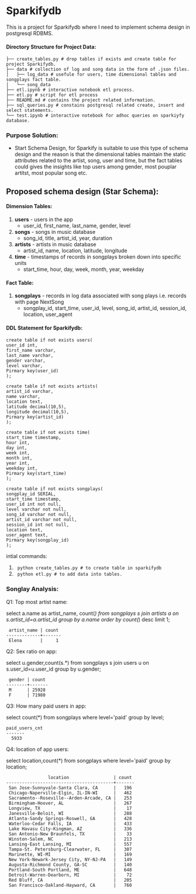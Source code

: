 # Sparkifydb
This is a project for Sparkifydb where I need to implement schema design in postgresql RDBMS.

#### Directory Structure for Project Data:
```
├── create_tables.py # drop tables if exists and create table for project Sparkifydb.
├── data # collection of log and song data in the form of .json files.
│   ├── log_data # usefule for users, time dimensional tables and songplays fact table.
│   └── song_data
├── etl.ipynb # interactive notebook etl process.
├── etl.py # script for etl process 
├── README.md # contains the project related information.
├── sql_queries.py # constains postgresql related create, insert and select statements. 
└── test.ipynb # interactive notebook for adhoc queries on sparkiyfy database.
```

### Purpose Solution:
- Start Schema Design, for Sparkify is suitable to use this type of schema design and the reason is that the dimensional tables maintain the static attributes related to the artist, song, user and time, but the fact tables could gives the insights like top users among gender, most pouplar artitst, most popular song etc.

## Proposed schema design (Star Schema):

#### Dimension Tables:
1. **users** - users in the app
   - user_id, first_name, last_name, gender, level
2. **songs** - songs in music database
   - song_id, title, artist_id, year, duration
3. **artists** - artists in music database
   - artist_id, name, location, latitude, longitude
4. **time** - timestamps of records in songplays broken down into specific units
   - start_time, hour, day, week, month, year, weekday

#### Fact Table:
1. **songplays** - records in log data associated with song plays i.e. records with page NextSong
   - songplay_id, start_time, user_id, level, song_id, artist_id, session_id, location, user_agent


#### DDL Statement for Sparkifydb:

```
create table if not exists users(
user_id int,
first_name varchar,
last_name varchar,
gender varchar,
level varchar,
Pirmary key(user_id)
);
```

```
create table if not exists artists(
artist_id varchar, 
name varchar, 
location text, 
latitude decimal(10,5), 
longitude decimal(10,5),
Pirmary key(artist_id)
);
```

```
create table if not exists time(
start_time timestamp, 
hour int, 
day int, 
week int, 
month int, 
year int, 
weekday int,
Pirmary key(start_time)
);
```

```
create table if not exists songplays(
songplay_id SERIAL,
start_time timestamp,
user_id int not null,
level varchar not null,
song_id varchar not null,
artist_id varchar not null,
session_id int not null,
location text,
user_agent text,
Pirmary key(songplay_id)
);
```

intial commands:

1. ``` python create_tables.py # to create table in sparkifydb```
2. ``` python etl.py # to add data into tables.```

### Songlay Analysis:

Q1: Top most artist name:

select a.name as artist_name, count(*) from songplays s join artists a on s.artist_id=a.artist_id  group by a.name order by count(*) desc limit 1;

```
 artist_name | count 
-------------+-------
 Elena       |     1
```

Q2: Sex ratio on app:

select u.gender,count(s.*) from songplays s join users u on s.user_id=u.user_id group by u.gender; 

```
 gender | count 
--------+-------
 M      | 25928
 F      | 71980
```

Q3: How many paid users in app:

select count(*) from songplays where level='paid'  group by level; 
```
paid_users_cnt 
-------
  5933
```

Q4: location of app users:

select location,count(*) from songplays where level='paid'  group by location; 
```
                location                 | count 
-----------------------------------------+-------
 San Jose-Sunnyvale-Santa Clara, CA      |   196
 Chicago-Naperville-Elgin, IL-IN-WI      |   462
 Sacramento--Roseville--Arden-Arcade, CA |   253
 Birmingham-Hoover, AL                   |   267
 Longview, TX                            |    17
 Janesville-Beloit, WI                   |   288
 Atlanta-Sandy Springs-Roswell, GA       |   428
 Waterloo-Cedar Falls, IA                |   433
 Lake Havasu City-Kingman, AZ            |   336
 San Antonio-New Braunfels, TX           |    33
 Winston-Salem, NC                       |   213
 Lansing-East Lansing, MI                |   557
 Tampa-St. Petersburg-Clearwater, FL     |   307
 Marinette, WI-MI                        |   169
 New York-Newark-Jersey City, NY-NJ-PA   |   149
 Augusta-Richmond County, GA-SC          |   140
 Portland-South Portland, ME             |   648
 Detroit-Warren-Dearborn, MI             |    72
 Red Bluff, CA                           |   205
 San Francisco-Oakland-Hayward, CA       |   760
```

